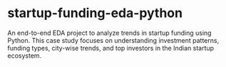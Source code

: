 # startup-funding-eda-python
An end-to-end EDA project to analyze trends in startup funding using Python. This case study focuses on understanding investment patterns, funding types, city-wise trends, and top investors in the Indian startup ecosystem.
